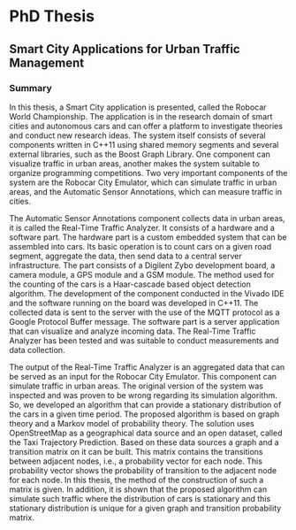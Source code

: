 # PhD Thesis

## Smart City Applications for Urban Traffic Management

### Summary

In this thesis, a Smart City application is presented, called the Robocar World Championship. The application is in the research domain of smart cities and autonomous cars and can offer a platform to investigate theories and conduct new research ideas. The system itself consists of several components written in C++11 using shared memory segments and several external libraries, such as the Boost Graph Library. One component can visualize traffic in urban areas, another makes the system suitable to organize programming competitions. Two very important components of the system are the Robocar City Emulator, which can simulate traffic in urban areas, and the Automatic Sensor Annotations, which can measure traffic in cities.

The Automatic Sensor Annotations component collects data in urban areas, it is called the Real-Time Traffic Analyzer. It consists of a hardware and a software part. The hardware part is a custom embedded system that can be assembled into cars. Its basic operation is to count cars on a given road segment, aggregate the data, then send data to a central server infrastructure. The part consists of a Digilent Zybo development board, a camera module, a GPS module and a GSM module. The method used for the counting of the cars is a Haar-cascade based object detection algorithm. The development of the component conducted in the Vivado IDE and the software running on the board was developed in C++11. The collected data is sent to the server with the use of the MQTT protocol as a Google Protocol Buffer message. The software part is a server application that can visualize and analyze incoming data. The Real-Time Traffic Analyzer has been tested and was suitable to conduct measurements and data collection.

The output of the Real-Time Traffic Analyzer is an aggregated data that can be served as an input for the Robocar City Emulator. This component can simulate traffic in urban areas. The original version of the system was inspected and was proven to be wrong regarding its simulation algorithm. So, we developed an algorithm that can provide a stationary distribution of the cars in a given time period. The proposed algorithm is based on graph theory and a Markov model of probability theory. The solution uses OpenStreetMap as a geographical data source and an open dataset, called the Taxi Trajectory Prediction. Based on these data sources a graph and a transition matrix on it can be built. This matrix contains the transitions between adjacent nodes, i.e., a probability vector for each node. This probability vector shows the probability of transition to the adjacent node for each node. In this thesis, the method of the construction of such a matrix is given. In addition, it is shown that the proposed algorithm can simulate such traffic where the distribution of cars is stationary and this stationary distribution is unique for a given graph and transition probability matrix.
